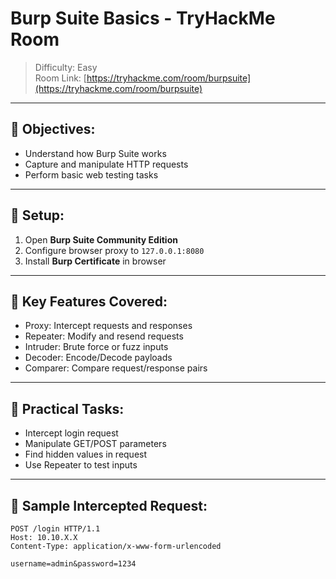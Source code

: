 
# Burp Suite Basics - TryHackMe Room

> Difficulty: Easy  
> Room Link: [https://tryhackme.com/room/burpsuite](https://tryhackme.com/room/burpsuite)

---

## 🧠 Objectives:
- Understand how Burp Suite works
- Capture and manipulate HTTP requests
- Perform basic web testing tasks

---

## 🔧 Setup:

1. Open **Burp Suite Community Edition**
2. Configure browser proxy to `127.0.0.1:8080`
3. Install **Burp Certificate** in browser

---

## 📌 Key Features Covered:

- Proxy: Intercept requests and responses
- Repeater: Modify and resend requests
- Intruder: Brute force or fuzz inputs
- Decoder: Encode/Decode payloads
- Comparer: Compare request/response pairs

---

## 🔐 Practical Tasks:

- Intercept login request
- Manipulate GET/POST parameters
- Find hidden values in request
- Use Repeater to test inputs

---

## 📝 Sample Intercepted Request:
```http
POST /login HTTP/1.1
Host: 10.10.X.X
Content-Type: application/x-www-form-urlencoded

username=admin&password=1234
